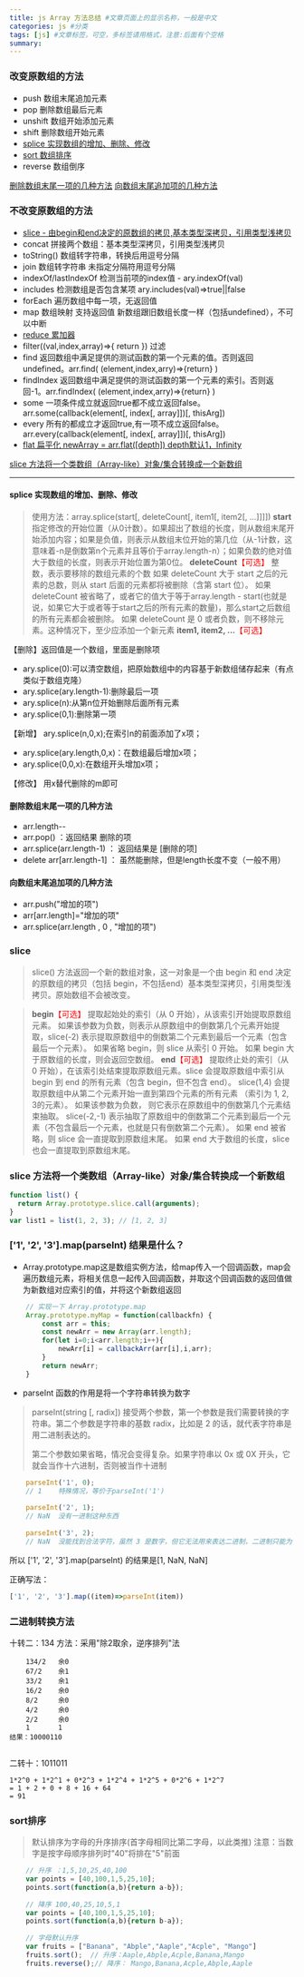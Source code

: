 ```yaml
---
title: js Array 方法总结 #文章页面上的显示名称，一般是中文
categories: js #分类
tags: [js] #文章标签，可空，多标签请用格式，注意:后面有个空格
summary: 
---
```



### 改变原数组的方法
- push  数组末尾追加元素
- pop   删除数组最后元素
- unshift   数组开始添加元素
- shift     删除数组开始元素
- [splice   实现数组的增加、删除、修改](#item1)
- [sort  数组排序](#item6)
- reverse   数组倒序

[删除数组末尾一项的几种方法](#item2)
[向数组末尾追加项的几种方法](#item3)

### 不改变原数组的方法
- [slice - 由begin和end决定的原数组的拷贝,基本类型深拷贝，引用类型浅拷贝](#item4) 
- concat 拼接两个数组：基本类型深拷贝，引用类型浅拷贝
- toString()  数组转字符串，转换后用逗号分隔
- join 数组转字符串 未指定分隔符用逗号分隔
- indexOf/lastIndexOf 检测当前项的index值 - ary.indexOf(val)
- includes 检测数组是否包含某项 ary.includes(val)=>true||false
- forEach 遍历数组中每一项，无返回值
- map 数组映射 支持返回值 新数组跟旧数组长度一样（包括undefined），不可以中断
- [reduce 累加器](https://qiuchunhong.github.io/2020/06/21/jsArrayRecude/)
- filter((val,index,array)=>{ return }) 过滤
- find 返回数组中满足提供的测试函数的第一个元素的值。否则返回 undefined。arr.find( (element,index,arry)=>{return} )
- findIndex 返回数组中满足提供的测试函数的第一个元素的索引。否则返回-1。arr.findIndex( (element,index,arry)=>{return} )
- some 一项条件成立就返回true都不成立返回false。arr.some(callback(element[, index[, array]])[, thisArg])
- every 所有的都成立才返回true,有一项不成立返回false。arr.every(callback(element[, index[, array]])[, thisArg])
- [flat 扁平化 newArray = arr.flat([depth]) depth默认1，Infinity](https://developer.mozilla.org/zh-CN/docs/Web/JavaScript/Reference/Global_Objects/Array/flat)


[slice 方法将一个类数组（Array-like）对象/集合转换成一个新数组](#item5)
************
#### <font id="item1">splice 实现数组的增加、删除、修改</font>
> 使用方法：array.splice(start[, deleteCount[, item1[, item2[, ...]]]])
**start​**
指定修改的开始位置（从0计数）。如果超出了数组的长度，则从数组末尾开始添加内容；如果是负值，则表示从数组末位开始的第几位（从-1计数，这意味着-n是倒数第n个元素并且等价于array.length-n）；如果负数的绝对值大于数组的长度，则表示开始位置为第0位。
**deleteCount**<font color=red>【可选】</font>
整数，表示要移除的数组元素的个数
如果 deleteCount 大于 start 之后的元素的总数，则从 start 后面的元素都将被删除（含第 start 位）。
如果 deleteCount 被省略了，或者它的值大于等于array.length - start(也就是说，如果它大于或者等于start之后的所有元素的数量)，那么start之后数组的所有元素都会被删除。
如果 deleteCount 是 0 或者负数，则不移除元素。这种情况下，至少应添加一个新元素
**item1, item2, ...**<font color=red>【可选】</font>


【删除】返回值是一个数组，里面是删除项
- ary.splice(0):可以清空数组，把原始数组中的内容基于新数组储存起来（有点类似于数组克隆）
- ary.splice(ary.length-1):删除最后一项
- ary.splice(n):从第n位开始删除后面所有元素
- ary.splice(0,1):删除第一项

【新增】 ary.splice(n,0,x);在索引n的前面添加了x项；
- ary.splice(ary.length,0,x)：在数组最后增加x项；
- ary.splice(0,0,x):在数组开头增加x项；

【修改】 用x替代删除的m即可

#### <font id="item2">删除数组末尾一项的几种方法 </font>
- arr.length--
- arr.pop()   ：返回结果 删除的项
- arr.splice(arr.length-1)   ： 返回结果是 [删除的项]
- delete arr[arr.length-1]    ： 虽然能删除，但是length长度不变（一般不用）

#### <font id="item3">向数组末尾追加项的几种方法 </font>
- arr.push("增加的项")
- arr[arr.length]="增加的项"
- arr.splice(arr.length , 0 , "增加的项")



### <font id="item4">slice</font>
> slice() 方法返回一个新的数组对象，这一对象是一个由 begin 和 end 决定的原数组的拷贝（包括 begin，不包括end）基本类型深拷贝，引用类型浅拷贝。原始数组不会被改变。


> **begin**<font color=red>【可选】</font>
提取起始处的索引（从 0 开始），从该索引开始提取原数组元素。
如果该参数为负数，则表示从原数组中的倒数第几个元素开始提取，slice(-2) 表示提取原数组中的倒数第二个元素到最后一个元素（包含最后一个元素）。
如果省略 begin，则 slice 从索引 0 开始。
如果 begin 大于原数组的长度，则会返回空数组。
**end**<font color=red>【可选】</font>
提取终止处的索引（从 0 开始），在该索引处结束提取原数组元素。slice 会提取原数组中索引从 begin 到 end 的所有元素（包含 begin，但不包含 end）。
slice(1,4) 会提取原数组中从第二个元素开始一直到第四个元素的所有元素 （索引为 1, 2, 3的元素）。
如果该参数为负数， 则它表示在原数组中的倒数第几个元素结束抽取。 slice(-2,-1) 表示抽取了原数组中的倒数第二个元素到最后一个元素（不包含最后一个元素，也就是只有倒数第二个元素）。
如果 end 被省略，则 slice 会一直提取到原数组末尾。
如果 end 大于数组的长度，slice 也会一直提取到原数组末尾。

### <font id="item5">slice 方法将一个类数组（Array-like）对象/集合转换成一个新数组</font>
```javascript
function list() {
  return Array.prototype.slice.call(arguments);
}
var list1 = list(1, 2, 3); // [1, 2, 3]
```

### ['1', '2', '3'].map(parseInt) 结果是什么？
- Array.prototype.map这是数组实例方法，给map传入一个回调函数，map会遍历数组元素，将相关信息一起传入回调函数，并取这个回调函数的返回值做为新数组对应索引的值，并将这个新数组返回
```javascript
	// 实现一下 Array.prototype.map
	Array.prototype.myMap = function(callbackfn) {
		const arr = this;
		const newArr = new Array(arr.length);
		for(let i=0;i<arr.length;i++){
			newArr[i] = callbackArr(arr[i],i,arr);
		}
		return newArr;
	}
```
- parseInt 函数的作用是将一个字符串转换为数字
> parseInt(string [, radix]) 接受两个参数，第一个参数是我们需要转换的字符串。第二个参数是字符串的基数 radix，比如是 2 的话，就代表字符串是用二进制表达的。
>
> 第二个参数如果省略，情况会变得复杂。如果字符串以 0x 或 0X 开头，它就会当作十六进制，否则被当作十进制
```js
	parseInt('1', 0);
	// 1    特殊情况，等价于parseInt('1')
	
	parseInt('2', 1);
	// NaN  没有一进制这种东西
	
	parseInt('3', 2);
	// NaN  没能找到合法字符，虽然 3 是数字，但它无法用来表达二进制，二进制只能为 0 和 1。
```


所以 ['1', '2', '3'].map(parseInt) 的结果是[1, NaN, NaN]

正确写法：
```js
['1', '2', '3'].map((item)=>parseInt(item))
```

### 二进制转换方法
十转二：134
方法：采用"除2取余，逆序排列"法
```
	134/2	余0
	67/2	余1
	33/2	余1
	16/2	余0
	8/2		余0
	4/2		余0
	2/2		余0
	1		1
结果：10000110
	
```

二转十：1011011
```
1*2^0 + 1*2^1 + 0*2^3 + 1*2^4 + 1*2^5 + 0*2^6 + 1*2^7
= 1 + 2 + 0 + 8 + 16 + 64
= 91
```

### <font id="item6">sort排序</font>

> 默认排序为字母的升序排序(首字母相同比第二字母，以此类推)
> 注意：当数字是按字母顺序排列时"40"将排在"5"前面

```javascript
	// 升序 ：1,5,10,25,40,100
	var points = [40,100,1,5,25,10];
	points.sort(function(a,b){return a-b});
	
	// 降序 100,40,25,10,5,1
	var points = [40,100,1,5,25,10];
	points.sort(function(a,b){return b-a});
	
	// 字母默认升序
	var fruits = ["Banana", "Abple","Aaple","Acple", "Mango"]
	fruits.sort();	// 升序：Aaple,Abple,Acple,Banana,Mango
	fruits.reverse();// 降序： Mango,Banana,Acple,Abple,Aaple
```